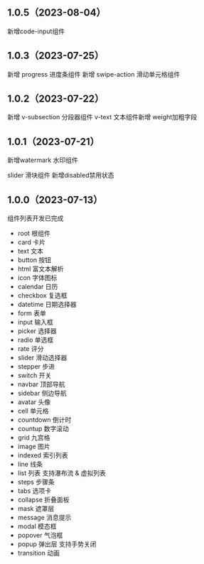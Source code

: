## 1.0.5（2023-08-04）
新增code-input组件
## 1.0.3（2023-07-25）
新增 progress  进度条组件
新增 swipe-action 滑动单元格组件
## 1.0.2（2023-07-22）
新增 v-subsection 分段器组件 
v-text 文本组件新增 weight加粗字段
## 1.0.1（2023-07-21）
新增watermark 水印组件

slider 滑块组件 新增disabled禁用状态
## 1.0.0（2023-07-13）
组件列表开发已完成

- root 根组件
- card 卡片
- text 文本
- button 按钮
- html 富文本解析
- icon 字体图标
- calendar 日历
- checkbox 复选框
- datetime 日期选择器
- form 表单
- input 输入框
- picker 选择器
- radio 单选框
- rate 评分
- slider 滑动选择器
- stepper 步进
- switch 开关
- navbar 顶部导航
- sidebar 侧边导航
- avatar 头像
- cell 单元格
- countdown 倒计时
- countup 数字滚动
- grid 九宫格
- image 图片
- indexed 索引列表
- line 线条
- list 列表 支持瀑布流 & 虚拟列表
- steps 步骤条
- tabs 选项卡
- collapse 折叠面板
- mask 遮罩层
- message 消息提示
- modal 模态框
- popover 气泡框
- popup 弹出层  支持手势关闭
- transition 动画